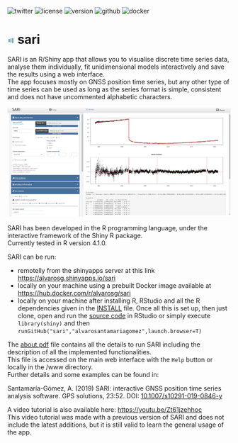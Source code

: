 ![twitter](https://img.shields.io/twitter/follow/timeserious?style=social)
![license](https://img.shields.io/github/license/alvarosantamariagomez/sari)
![version](https://img.shields.io/badge/version-febrero%202023-blue)
![github](https://img.shields.io/github/languages/code-size/alvarosantamariagomez/sari?color=g)
![docker](https://img.shields.io/docker/image-size/alvarosg/sari?color=g)

# ![SARI logo](/www/favicon.png) sari 

SARI is an R/Shiny app that allows you to visualise discrete time series data, analyse them individually, fit unidimensional models interactively and save the results using a web interface.  
The app focuses mostly on GNSS position time series, but any other type of time series can be used as long as the series format is simple, consistent and does not have uncommented alphabetic characters.

![SARI screenshot](/www/screenshot.png)


SARI has been developed in the R programming language, under the interactive framework of the Shiny R package.  
Currently tested in R version 4.1.0.


SARI can be run:  
- remotelly from the shinyapps server at this link https://alvarosg.shinyapps.io/sari
- locally on your machine using a prebuilt Docker image available at https://hub.docker.com/r/alvarosg/sari  
- locally on your machine after installing R, RStudio and all the R dependencies given in the [INSTALL](INSTALL) file. Once all this is set up, then just clone, open and run the [source code](app.R) in RStudio or simply execute `library(shiny)` and then `runGitHub("sari","alvarosantamariagomez",launch.browser=T)`  

The [about.pdf](/www/about.pdf) file contains all the details to run SARI including the description of all the implemented functionalities.  
This file is accessed on the main web interface with the `Help` button or locally in the /www directory.  
Further details and some examples can be found in:

Santamaría-Gómez, A. (2019) SARI: interactive GNSS position time series analysis software. GPS solutions, 23:52. DOI: [10.1007/s10291-019-0846-y](https://link.springer.com/article/10.1007/s10291-019-0846-y)

A video tutorial is also available here: https://youtu.be/Zt61jzehhoc  
This video tutorial was made with a previous version of SARI and does not include the latest additions, but it is still valid to learn the general usage of the app.
